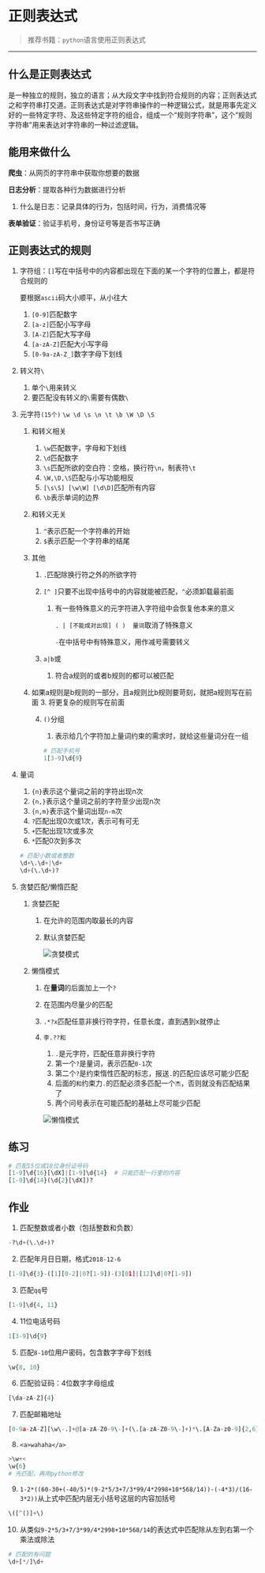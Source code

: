 # 正则表达式

>推荐书籍：`python`语言使用正则表达式

---

## 什么是正则表达式

是一种独立的规则，独立的语言；从大段文字中找到符合规则的内容；正则表达式之和字符串打交道。正则表达式是对字符串操作的一种逻辑公式，就是用事先定义好的一些特定字符、及这些特定字符的组合，组成一个“规则字符串”，这个“规则字符串”用来表达对字符串的一种过滤逻辑。

## 能用来做什么

**爬虫**：从网页的字符串中获取你想要的数据

**日志分析**：提取各种行为数据进行分析

1. 什么是日志：记录具体的行为，包括时间，行为，消费情况等

**表单验证**：验证手机号，身份证号等是否书写正确

## 正则表达式的规则

1. 字符组：`[]`写在中括号中的内容都出现在下面的某一个字符的位置上，都是符合规则的

     要根据`ascii`码大小顺平，从小往大

   1. `[0-9]`匹配数字
   2. `[a-z]`匹配小写字母
   3. `[A-Z]`匹配大写字母
   4. `[a-zA-Z]`匹配大小写字母
   5. `[0-9a-zA-Z_]`数字字母下划线

2. 转义符`\`

   1. 单个`\`用来转义
   2. 要匹配没有转义的`\`需要有偶数`\`

3. 元字符`(15个)` `\w \d \s \n \t \b \W \D \S`

   1. 和转义相关
      1. `\w`匹配数字，字母和下划线
      2. `\d`匹配数字
      3. `\s`匹配所欲的空白符：空格，换行符`\n`，制表符`\t`
      4. `\W,\D,\S`匹配与小写功能相反
      5. `[\s\S] [\w\W] [\d\D]`匹配所有内容
      6. `\b`表示单词的边界

   2. 和转义无关

      1. `^`表示匹配一个字符串的开始
      2. `$`表示匹配一个字符串的结尾

   3. 其他

      1. `.`匹配除换行符之外的所欲字符

      2. `[^ ]`只要不出现中括号中的内容就能被匹配，`^`必须卸载最前面

         1. 有一些特殊意义的元字符进入字符组中会恢复他本来的意义

            `. | [不能成对出现] ( )  量词`取消了特殊意义
      
            `-`在中括号中有特殊意义，用作减号需要转义

      3. `a|b`或 
      
         1. 符合a规则的或者b规则的都可以被匹配
   2. 如果a规则是b规则的一部分，且a规则比b规则要苛刻，就把a规则写在前面
         3. 将更复杂的规则写在前面

      4. `()`分组

         1. 表示给几个字符加上量词约束的需求时，就给这些量词分在一组
      
         ```python
         # 匹配手机号
         1[3-9]\d{9}
         ```
   
4. 量词

   1. `{n}`表示这个量词之前的字符出现n次
   2. `{n,}`表示这个量词之前的字符至少出现n次
   3. `{n,m}`表示这个量词出现`n-m`次
   4. `?`匹配出现0次或1次，表示可有可无
   5. `+`匹配出现1次或多次
   6. `*`匹配0次到多次

   ```python
   # 匹配小数或者整数
   \d+\.\d+|\d+
   \d+(\.\d+)?
   ```

5. 贪婪匹配/懒惰匹配

   1. 贪婪匹配
      1. 在允许的范围内取最长的内容

      2. 默认贪婪匹配

         ![贪婪模式](D:\repository\PythonNotes\images\贪婪模式.png)

   2. 懒惰模式

      1. 在**量词**的后面加上一个`?`

      2. 在范围内尽量少的匹配

      3. `.*?x`匹配任意非换行符字符，任意长度，直到遇到x就停止
      
      4. `李.??和`
      
         1. `.`是元字符，匹配任意非换行字符
         2. 第一个`?`是量词，表示匹配`0-1`次
         3. 第二个`?`是约束惰性匹配的标志，报送`.`的匹配应该尽可能少匹配
         4. 后面的`和`约束力`.`的匹配必须多匹配一个`杰`，否则就没有匹配结果了
         5. 两个问号表示在可能匹配的基础上尽可能少匹配
      
         ![懒惰模式](D:\repository\PythonNotes\images\懒惰模式.png)


## 练习

```python
# 匹配15位或18位身份证号码
[1-9]\d{16}[\dX]|[1-9]\d{14}  # 只能匹配一行里的内容
[1-9]\d{14}(\d{2}[\dX])?
```

## 作业

1. 匹配整数或者小数（包括整数和负数）

```python
-?\d+(\.\d+)?
```

2. 匹配年月日日期，格式`2018-12-6`

```python
[1-9]\d{3}-([1][0-2]|0?[1-9])-(3[01]|[12]\d|0?[1-9])
```

3. 匹配`qq`号

```python
[1-9]\d{4, 11}
```

4. 11位电话号码

```python
1[3-9]\d{9}
```

5. 匹配`8-10`位用户密码，包含数字字母下划线

```python
\w{8, 10}
```

6. 匹配验证码：4位数字字母组成

```python
[\da-zA-Z]{4}
```

7. 匹配邮箱地址

```python
[0-9a-zA-Z][\w\-.]+@[a-zA-Z0-9\-]+(\.[a-zA-Z0-9\-]+)*\.[A-Za-z0-9]{2,6}
```

8. `<a>wahaha</a>`

```python
>\w+<
\w{6}
# 先匹配，再用python修改
```

9. `1-2*((60-30+(-40/5)*(9-2*5/3+7/3*99/4*2998+10*568/14))-(-4*3)/(16-3*2))`从上式中匹配内层无小括号这层的内容加括号

```python
\([^()]+\)
```

10. 从类似`9-2*5/3+7/3*99/4*2998+10*568/14`的表达式中匹配除从左到右第一个乘法或除法

```python
# 匹配的有问题
\d+[*/]\d+
```









